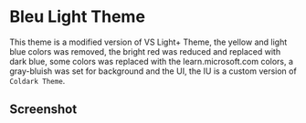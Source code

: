 # Bleu Light Theme

This theme is a modified version of VS Light+ Theme, the yellow and light blue colors was removed, the bright red was reduced and replaced with dark blue, some colors was replaced with the learn.microsoft.com colors, a gray-bluish was set for background and the UI, the IU is a custom version of `Coldark Theme`.

## Screenshot


